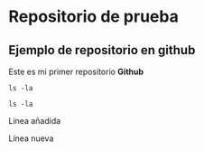# Repositorio de prueba
## Ejemplo de repositorio en github
Este es mi primer repositorio **Github**

	ls -la
	
`ls -la`

Linea añadida

Línea nueva